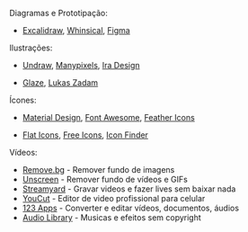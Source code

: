 Diagramas e Prototipação: 

  - [Excalidraw](https://excalidraw.com),
  [Whinsical](https://whimsical.com),
  [Figma](https://www.figma.com)

Ilustrações:

  - [Undraw](https://undraw.co/illustrations),
  [Manypixels](https://www.manypixels.co/gallery),
  [Ira Design](https://iradesign.io/gallery/illustrations)
  
  - [Glaze](https://www.glazestock.com),
  [Lukas Zadam](https://lukaszadam.com/illustrations)

Ícones: 

  - [Material Design](https://material.io/resources/icons/?style=baseline),
  [Font Awesome](https://fontawesome.com/6?next=%2F),
  [Feather Icons](https://feathericons.com)
  
  - [Flat Icons](https://flaticons.com),
  [Free Icons](https://freeicons.io),
  [Icon Finder](https://www.iconfinder.com)

Vídeos:

  - [Remove.bg](https://www.remove.bg) - Remover fundo de imagens
  - [Unscreen](https://www.unscreen.com) - Remover fundo de vídeos e GIFs
  - [Streamyard](https://streamyard.com) - Gravar videos e fazer lives sem baixar nada
  - [YouCut](https://play.google.com/store/apps/details?id=com.camerasideas.trimmer) - Editor de video profissional para celular
  - [123 Apps](https://123apps.com/pt/) - Converter e editar vídeos, documentos, áudios 
  - [Audio Library](https://www.youtube.com/channel/UCZVzgqp-fRUgyvRAmlm9IxA) - Musicas e efeitos sem copyright
